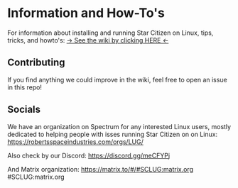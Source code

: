# Information and How-To's

For information about installing and running Star Citizen on Linux, tips, tricks, and howto's:
[-> See the wiki by clicking HERE <-](https://github.com/starcitizen-lug/information-howtos/wiki) 

## Contributing

If you find anything we could improve in the wiki, feel free to open an issue in this repo!

## Socials

We have an organization on Spectrum for any interested Linux users, mostly dedicated to helping people with isses running Star Citizen on on Linux:
https://robertsspaceindustries.com/orgs/LUG/ 

Also check by our Discord:
https://discord.gg/meCFYPj 

And Matrix organization:
https://matrix.to/#/#SCLUG:matrix.org
#SCLUG:matrix.org
